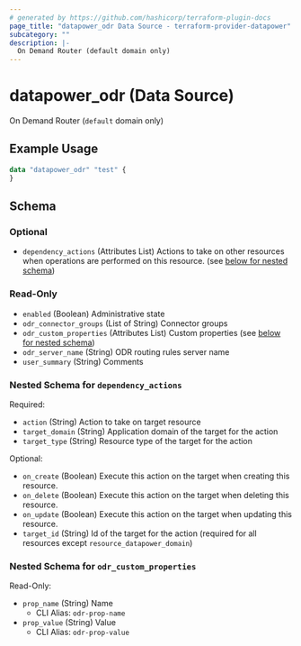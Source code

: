 ```yaml
---
# generated by https://github.com/hashicorp/terraform-plugin-docs
page_title: "datapower_odr Data Source - terraform-provider-datapower"
subcategory: ""
description: |-
  On Demand Router (default domain only)
---
```


# datapower_odr (Data Source)

On Demand Router (`default` domain only)

## Example Usage

```terraform
data "datapower_odr" "test" {
}
```

<!-- schema generated by tfplugindocs -->
## Schema

### Optional

- `dependency_actions` (Attributes List) Actions to take on other resources when operations are performed on this resource. (see [below for nested schema](#nestedatt--dependency_actions))

### Read-Only

- `enabled` (Boolean) Administrative state
- `odr_connector_groups` (List of String) Connector groups
- `odr_custom_properties` (Attributes List) Custom properties (see [below for nested schema](#nestedatt--odr_custom_properties))
- `odr_server_name` (String) ODR routing rules server name
- `user_summary` (String) Comments

<a id="nestedatt--dependency_actions"></a>
### Nested Schema for `dependency_actions`

Required:

- `action` (String) Action to take on target resource
- `target_domain` (String) Application domain of the target for the action
- `target_type` (String) Resource type of the target for the action

Optional:

- `on_create` (Boolean) Execute this action on the target when creating this resource.
- `on_delete` (Boolean) Execute this action on the target when deleting this resource.
- `on_update` (Boolean) Execute this action on the target when updating this resource.
- `target_id` (String) Id of the target for the action (required for all resources except `resource_datapower_domain`)


<a id="nestedatt--odr_custom_properties"></a>
### Nested Schema for `odr_custom_properties`

Read-Only:

- `prop_name` (String) Name
  - CLI Alias: `odr-prop-name`
- `prop_value` (String) Value
  - CLI Alias: `odr-prop-value`
